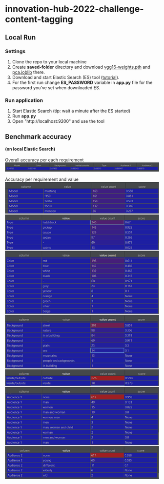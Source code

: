 # innovation-hub-2022-challenge-content-tagging

## Local Run
### Settings
1. Clone the repo to your local machine
2. Create **saved-folder** directory and download [vgg16-weights.pth](https://github.com/lamproslntz/cbir-deep-learning/blob/master/saved-model/vgg16-weights.pth)
and [pca.joblib](https://github.com/lamproslntz/cbir-deep-learning/blob/master/saved-model/pca.joblib) there.
3. Download and start Elastic Search (ES) tool ([tutorial](https://www.elastic.co/guide/en/elasticsearch/reference/current/zip-windows.html#windows-service)).
4. For the first run change **ES_PASSWORD** variable in **app.py** file for the password you've set when downloaded ES.

### Run application
1. Start Elastic Search (tip: wait a minute after the ES started)
2. Run **app.py**
3. Open "http://localhost:9200" and use the tool

## Benchmark accuracy 
#### (on local Elastic Search)
Overall accuracy per each requirement
![plot](assets/accuracy/accuracy1.PNG)

Accuracy per requirement and value
![plot](assets/accuracy/model.PNG)
![plot](assets/accuracy/type.PNG)
![plot](assets/accuracy/Color.PNG)
![plot](assets/accuracy/Background.PNG)
![plot](assets/accuracy/Inside.PNG)
![plot](assets/accuracy/Audience1.PNG)
![plot](assets/accuracy/Audience2.PNG)